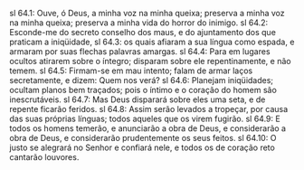 sl 64.1: Ouve, ó Deus, a minha voz na minha queixa; preserva a minha voz na minha queixa; preserva a minha vida do horror do inimigo.
sl 64.2: Esconde-me do secreto conselho dos maus, e do ajuntamento dos que praticam a iniqüidade,
sl 64.3: os quais afiaram a sua língua como espada, e armaram por suas flechas palavras amargas.
sl 64.4: Para em lugares ocultos atirarem sobre o íntegro; disparam sobre ele repentinamente, e não temem.
sl 64.5: Firmam-se em mau intento; falam de armar laços secretamente, e dizem: Quem nos verá?
sl 64.6: Planejam iniqüidades; ocultam planos bem traçados; pois o íntimo e o coração do homem são inescrutáveis.
sl 64.7: Mas Deus disparará sobre eles uma seta, e de repente ficarão feridos.
sl 64.8: Assim serão levados a tropeçar, por causa das suas próprias línguas; todos aqueles que os virem fugirão.
sl 64.9: E todos os homens temerão, e anunciarão a obra de Deus, e considerarão a obra de Deus, e considerarão prudentemente os seus feitos.
sl 64.10: O justo se alegrará no Senhor e confiará nele, e todos os de coração reto cantarão louvores.
